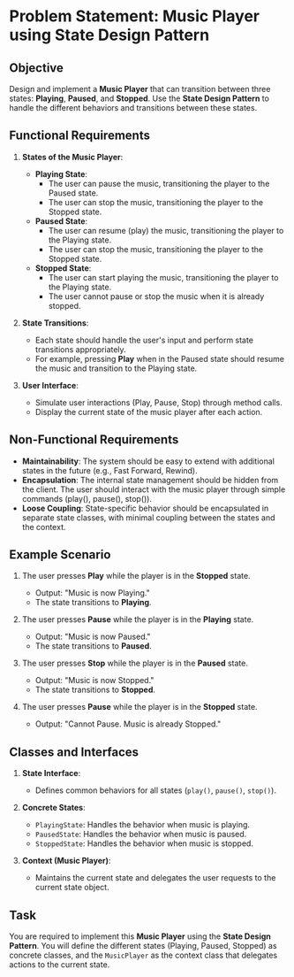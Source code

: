 # Problem Statement: Music Player using State Design Pattern

## Objective
Design and implement a **Music Player** that can transition between three states: **Playing**, **Paused**, and **Stopped**. Use the **State Design Pattern** to handle the different behaviors and transitions between these states.

## Functional Requirements

1. **States of the Music Player**:
   - **Playing State**:
     - The user can pause the music, transitioning the player to the Paused state.
     - The user can stop the music, transitioning the player to the Stopped state.
   - **Paused State**:
     - The user can resume (play) the music, transitioning the player to the Playing state.
     - The user can stop the music, transitioning the player to the Stopped state.
   - **Stopped State**:
     - The user can start playing the music, transitioning the player to the Playing state.
     - The user cannot pause or stop the music when it is already stopped.

2. **State Transitions**:
   - Each state should handle the user's input and perform state transitions appropriately.
   - For example, pressing **Play** when in the Paused state should resume the music and transition to the Playing state.

3. **User Interface**:
   - Simulate user interactions (Play, Pause, Stop) through method calls.
   - Display the current state of the music player after each action.

## Non-Functional Requirements

- **Maintainability**: The system should be easy to extend with additional states in the future (e.g., Fast Forward, Rewind).
- **Encapsulation**: The internal state management should be hidden from the client. The user should interact with the music player through simple commands (play(), pause(), stop()).
- **Loose Coupling**: State-specific behavior should be encapsulated in separate state classes, with minimal coupling between the states and the context.

## Example Scenario

1. The user presses **Play** while the player is in the **Stopped** state.
   - Output: "Music is now Playing."
   - The state transitions to **Playing**.

2. The user presses **Pause** while the player is in the **Playing** state.
   - Output: "Music is now Paused."
   - The state transitions to **Paused**.

3. The user presses **Stop** while the player is in the **Paused** state.
   - Output: "Music is now Stopped."
   - The state transitions to **Stopped**.

4. The user presses **Pause** while the player is in the **Stopped** state.
   - Output: "Cannot Pause. Music is already Stopped."

## Classes and Interfaces

1. **State Interface**:
   - Defines common behaviors for all states (`play()`, `pause()`, `stop()`).

2. **Concrete States**:
   - `PlayingState`: Handles the behavior when music is playing.
   - `PausedState`: Handles the behavior when music is paused.
   - `StoppedState`: Handles the behavior when music is stopped.

3. **Context (Music Player)**:
   - Maintains the current state and delegates the user requests to the current state object.

## Task
You are required to implement this **Music Player** using the **State Design Pattern**. You will define the different states (Playing, Paused, Stopped) as concrete classes, and the `MusicPlayer` as the context class that delegates actions to the current state.

